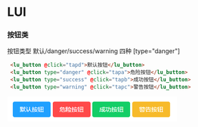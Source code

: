 # LUI
### 按钮类
<p>按钮类型 默认/danger/success/warning 四种 [type="danger"]</p>

```html
 <lu_button @click="tapd">默认按钮</lu_button>
 <lu_button type="danger" @click="tapa">危险按钮</lu_button>
 <lu_button type="success" @click="tapb">成功按钮</lu_button>
 <lu_button type="warning" @click="tapc">警告按钮</lu_button>
```

<img src="./static/img/button-1.jpg" />
